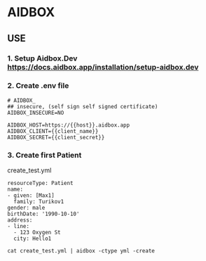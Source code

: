 # AIDBOX
## USE
### 1. Setup Aidbox.Dev https://docs.aidbox.app/installation/setup-aidbox.dev
### 2. Create .env file
```
# AIDBOX_
## insecure, (self sign self signed certificate)
AIDBOX_INSECURE=NO

AIDBOX_HOST=https://{{host}}.aidbox.app
AIDBOX_CLIENT={{client_name}}
AIDBOX_SECRET={{client_secret}}
```
### 3. Create first Patient

create_test.yml
```
resourceType: Patient
name:
- given: [Max1]
  family: Turikov1
gender: male
birthDate: '1990-10-10'
address:
- line:
  - 123 Oxygen St
  city: Hello1
```

```
cat create_test.yml | aidbox -ctype yml -create
```